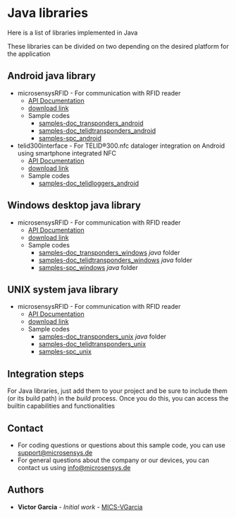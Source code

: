 # Java libraries
Here is a list of libraries implemented in Java

These libraries can be divided on two depending on the desired platform for the application

## Android java library
* microsensysRFID - For communication with RFID reader
    * [API Documentation](https://www.microsensys.de/downloads/DevSamples/Libraries/Android/microsensysRFID%20-%20aar%20library/APIDoc%20MicroSensys%20iID3000%20Java%20API%20-%20Android%20E6_10.pdf)
    * [download link](https://www.microsensys.de/downloads/DevSamples/Libraries/Android/microsensysRFID%20-%20aar%20library/)
    * Sample codes
        * [samples-doc_transponders_android](https://github.com/Micro-Sensys/samples-doc_transponders_android)
        * [samples-doc_telidtransponders_android](https://github.com/Micro-Sensys/samples-doc_telidtransponders_android)
        * [samples-spc_android](https://github.com/Micro-Sensys/samples-spc_android)
* telid300interface - For TELID®300.nfc dataloger integration on Android using smartphone integrated NFC
    * [API Documentation](https://www.microsensys.de/downloads/DevSamples/Libraries/Android/TELID300nfc%20-%20aar%20library/APIDoc%20TELID300nfc%20%20Java%20API%20-%20Android%20E11.pdf)
    * [download link](https://www.microsensys.de/downloads/DevSamples/Libraries/Android/TELID300nfc%20-%20aar%20library/)
    * Sample codes
        * [samples-doc_telidloggers_android](https://github.com/Micro-Sensys/samples-doc_telidloggers_android)

## Windows desktop java library
* microsensysRFID - For communication with RFID reader
    * [API Documentation](https://www.microsensys.de/downloads/DevSamples/Libraries/Windows/microsensysRFID%20-%20jar%20library/APIDoc%20MicroSensys%20iID3000%20Java%20API%20-%20Windows%20E6_6.pdf)
    * [download link](https://www.microsensys.de/downloads/DevSamples/Libraries/Windows/microsensysRFID%20-%20jar%20library/)
    * Sample codes
        * [samples-doc_transponders_windows](https://github.com/Micro-Sensys/samples-doc_transponders_windows) *java* folder
        * [samples-doc_telidtransponders_windows](https://github.com/Micro-Sensys/samples-doc_telidtransponders_windows) *java* folder
        * [samples-spc_windows](https://github.com/Micro-Sensys/samples-spc_windows) *java* folder

## UNIX system java library
* microsensysRFID - For communication with RFID reader
    * [API Documentation](https://www.microsensys.de/downloads/DevSamples/Libraries/UNIX/microsensysRFID%20-%20jar%20library/APIDoc%20MicroSensys%20iID3000%20Java%20API%20-%20UNIX%20E6_6.pdf)
    * [download link](https://www.microsensys.de/downloads/DevSamples/Libraries/UNIX/microsensysRFID%20-%20jar%20library/)
    * Sample codes
        * [samples-doc_transponders_unix](https://github.com/Micro-Sensys/samples-doc_transponders_unix) *java* folder
        * [samples-doc_telidtransponders_unix](https://github.com/Micro-Sensys/samples-doc_telidtransponders_unix)
        * [samples-spc_unix](https://github.com/Micro-Sensys/samples-spc_unix)

## Integration steps
For Java libraries, just add them to your project and be sure to include them (or its build path) in the *build* process. Once you do this, you can access the builtin capabilities and functionalities

## Contact
* For coding questions or questions about this sample code, you can use [support@microsensys.de](mailto:support@microsensys.de)
* For general questions about the company or our devices, you can contact us using [info@microsensys.de](mailto:info@microsensys.de)

## Authors

* **Victor Garcia** - *Initial work* - [MICS-VGarcia](https://github.com/MICS-VGarcia/)

